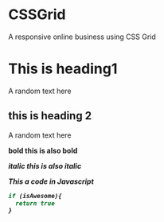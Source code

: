 # CSSGrid
A responsive online business using CSS Grid


# This is heading1

A random text here

## this is heading 2 
A random text here

<strong>bold</bold> this is also **bold**

<i>italic</italic> this is also *italic*


This a code in Javascript

```JAVASCRIPT
if (isAwesome){
  return true
}
```
